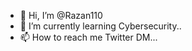 - 👋 Hi, I’m @Razan110
- 🌱 I’m currently learning Cybersecurity..
- 📫 How to reach me Twitter DM...

<!---
Razan110/Razan110 is a ✨ special ✨ repository because its `README.md` (this file) appears on your GitHub profile.
You can click the Preview link to take a look at your changes.
--->
